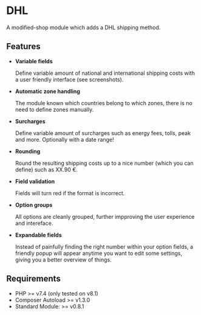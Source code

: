 # DHL

A modified-shop module which adds a DHL shipping method.

## Features

-   **Variable fields**

    Define variable amount of national and international shipping costs with a user friendly interface (see screenshots).

-   **Automatic zone handling**

    The module known which countries belong to which zones, there is no need to define zones manually.

-   **Surcharges**

    Define variable amount of surcharges such as energy fees, tolls, peak and more. Optionally with a date range!

-   **Rounding**

    Round the resulting shipping costs up to a nice number (which you can define) such as XX.90 €.

-   **Field validation**

    Fields will turn red if the format is incorrect.

-   **Option groups**

    All options are cleanly grouped, further impproving the user experience and intereface.

-   **Expandable fields**

    Instead of painfully finding the right number within your option fields, a friendly popup will appear anytime you want to edit some settings, giving you a better overview of things.

## Requirements

-   PHP >= v7.4 (only tested on v8.1)
-   Composer Autoload >= v1.3.0
-   Standard Module: >= v0.8.1
